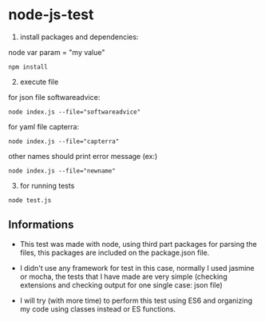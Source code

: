 # node-js-test

1) install packages and dependencies:

node var param = "my value"
```
npm install
```

2) execute file

for json file softwareadvice:
```
node index.js --file="softwareadvice"
```
for yaml file capterra:
```
node index.js --file="capterra"
```

other names should print error message (ex:)
```
node index.js --file="newname"
```

3) for running tests

```
node test.js
```

## Informations

- This test was made with node, using third part packages for parsing the files, this packages are included on the package.json file.

- I didn't use any framework for test in this case, normally I used jasmine or mocha, the tests that I have made are very simple (checking extensions and checking output for one single case: json file)

- I will try (with more time) to perform this test using ES6 and organizing my code using classes instead or ES functions.
